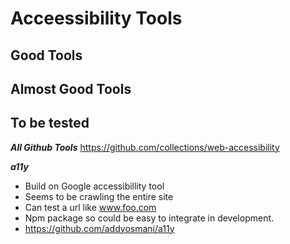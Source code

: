 # Acceessibility Tools

## Good Tools


## Almost Good Tools

## To be tested

***All Github Tools***
https://github.com/collections/web-accessibility

***a11y***

* Build on Google accessibillity tool
* Seems to be crawling the entire site
* Can test a url like www.foo.com
* Npm package so could be easy to integrate in development. 
* https://github.com/addyosmani/a11y

